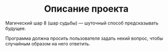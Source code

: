 <h1 align="center">Описание проекта</h1>

Магический шар 8 (шар судьбы) — шуточный способ предсказывать будущее. 

Программа должна просить пользователя задать некий вопрос, чтобы случайным образом на него ответить.
